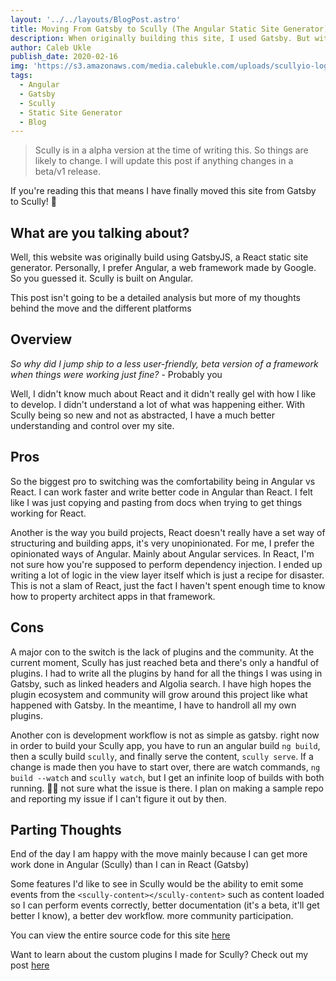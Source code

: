 ```yaml
---
layout: '../../layouts/BlogPost.astro'
title: Moving From Gatsby to Scully (The Angular Static Site Generator)
description: When originally building this site, I used Gatsby. But with the release of Scully, I jumped ship so I can use my favorite web framework, Angular instead of React.
author: Caleb Ukle
publish_date: 2020-02-16
img: 'https://s3.amazonaws.com/media.calebukle.com/uploads/scullyio-logo.png'
tags:
  - Angular
  - Gatsby
  - Scully
  - Static Site Generator
  - Blog
---
```


> Scully is in a alpha version at the time of writing this. So things are likely
> to change. I will update this post if anything changes in a beta/v1 release.

If you're reading this that means I have finally moved this site from Gatsby to
Scully! 🎉

## What are you talking about?

Well, this website was originally build using GatsbyJS, a React static site
generator. Personally, I prefer Angular, a web framework made by Google. So you
guessed it. Scully is built on Angular.

This post isn't going to be a detailed analysis but more of my thoughts behind
the move and the different platforms

## Overview

_So why did I jump ship to a less user-friendly, beta version of a framework
when things were working just fine?_ - Probably you

Well, I didn't know much about React and it didn't really gel with how I like to
develop. I didn't understand a lot of what was happening either. With Scully
being so new and not as abstracted, I have a much better understanding and
control over my site.

## Pros

So the biggest pro to switching was the comfortability being in Angular vs
React. I can work faster and write better code in Angular than React. I felt
like I was just copying and pasting from docs when trying to get things working
for React.

Another is the way you build projects, React doesn't really have a set way of
structuring and building apps, it's very unopinionated. For me, I prefer the
opinionated ways of Angular. Mainly about Angular services. In React, I'm not
sure how you're supposed to perform dependency injection. I ended up writing a
lot of logic in the view layer itself which is just a recipe for disaster. This
is not a slam of React, just the fact I haven't spent enough time to know how to
property architect apps in that framework.

## Cons

A major con to the switch is the lack of plugins and the community. At the
current moment, Scully has just reached beta and there's only a handful of
plugins. I had to write all the plugins by hand for all the things I was using
in Gatsby, such as linked headers and Algolia search. I have high hopes the
plugin ecosystem and community will grow around this project like what happened
with Gatsby. In the meantime, I have to handroll all my own plugins.

Another con is development workflow is not as simple as gatsby. right now in
order to build your Scully app, you have to run an angular build `ng build`,
then a scully build `scully`, and finally serve the content, `scully serve`. If
a change is made then you have to start over, there are watch commands,
`ng build --watch` and `scully watch`, but I get an infinite loop of builds with
both running. 🤷‍♀️ not sure what the issue is there. I plan on making a sample
repo and reporting my issue if I can't figure it out by then.

## Parting Thoughts

End of the day I am happy with the move mainly because I can get more work done
in Angular (Scully) than I can in React (Gatsby)

Some features I'd like to see in Scully would be the ability to emit some events
from the `<scully-content></scully-content>` such as content loaded so I can
perform events correctly, better documentation (it's a beta, it'll get better I
know), a better dev workflow. more community participation.

You can view the entire source code for this site
[here](https://gitlab.com/caleb-ukle/portfolio)

Want to learn about the custom plugins I made for Scully? Check out my post
[here](/blog/scully-plugins-for-algolia-search-and-html-header-tag-links)
